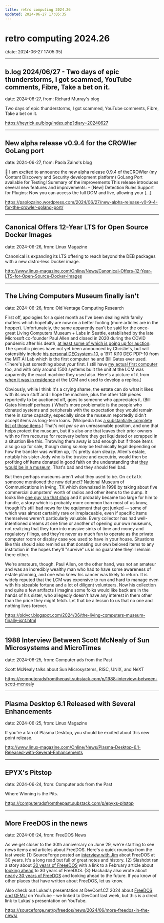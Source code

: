 ```yaml
---
title: retro computing 2024.26
updated: 2024-06-27 17:05:35
---
```


# retro computing 2024.26

(date: 2024-06-27 17:05:35)

---

## b.log 2024/06/27 - Two days of epic thunderstorms, I got scammed, YouTube comments, Fibre, Take a bet on it.

date: 2024-06-27, from: Richard Murray's blog

Two days of epic thunderstorms, I got scammed, YouTube comments, Fibre, Take a bet on it. 

<https://heyrick.eu/blog/index.php?diary=20240627>

---

## New alpha release v0.9.4 for the CROWler GoLang port

date: 2024-06-27, from: Paola Zaino's blog

📣 I am excited to announce the new alpha release 0.9.4 of theCROWler (my Content Discovery and Security development platform) GoLang Port available for Testing! Summary of the improvements This release introduces several new features and improvements: &#8211; [New] Detection Rules Support for Plugins: Now you can access the full DOM and live, allowing your [&#8230;] 

<https://paolozaino.wordpress.com/2024/06/27/new-alpha-release-v0-9-4-for-the-crowler-golang-port/>

---

## Canonical Offers 12-Year LTS for Open Source Docker Images

date: 2024-06-26, from: Linux Magazine

<p>Canonical is expanding its LTS offering to reach beyond the DEB packages with a new distro-less Docker image.</p> 

<http://www.linux-magazine.com/Online/News/Canonical-Offers-12-Year-LTS-for-Open-Source-Docker-Images>

---

## The Living Computers Museum finally isn't

date: 2024-06-26, from: Old Ventage Computing Research

First off, apologies for a quiet month as I've been dealing with family matters which hopefully are now on a better footing (more articles are in the hopper). Unfortunately, the same apparently can't be said for the once-great Living Computers Museum + Labs in Seattle, established by the late Microsoft co-founder Paul Allen and closed in 2020 during the COVID pandemic after his death, <a href="https://www.geekwire.com/2024/seattles-living-computers-museum-logs-off-for-good-as-paul-allen-estate-will-auction-vintage-items/">at least some of which is going up for auction</a>. The specific pieces have not yet been announced by Christie's, but will ostensibly include <a href="https://www.christies.com/en/stories/gen-one-innovations-from-the-paul-g-allen-collection-1f0df60a726e4dcbabef3a91a57ef7ee#section-mx815mb7Yb">his personal DECsystem-10</a>, a 1971 KI10 DEC PDP-10 from the MIT AI Lab which is the first computer he and Bill Gates ever used. (There's just something about your first. I still have <a href="/2024/03/after-41-years-my-first-assembly.html">my actual first computer</a> too, and with only around 1500 systems built the unit at the LCM was apparently the exact machine they used also. Here's a picture of it from <a href="https://obsolescence.dev/pidp10.html">when it was in residence</a> at the LCM and used to develop a replica.)
<p>
Obviously, while I think it's a crying shame, the estate can do what it likes with its own stuff and I hope the machine, plus the other 149 pieces reportedly to be auctioned off, goes to someone who appreciates it. (Bill Gates himself perhaps.) What's more problematic is the people who donated systems and peripherals with the expectation they would remain there in some capacity, especially since the museum reportedly didn't accept items as long-term loans. (Wikipedia has <a href="https://en.wikipedia.org/wiki/Living_Computers:_Museum_%2B_Labs">a substantially complete list of those items</a>.) That's not <i>per se</i> an unreasonable position, and one that helps protect the museum, but it's also one that leaves their prior owners with no firm recourse for recovery before they get liquidated or scrapped in a situation like this. Throwing them away is bad enough but if those items also go up for sale, though doing so <em>may</em> be technically legal depending on how the transfer was written up, it's pretty darn sleazy. Allen's estate, notably his sister Jody who is the trustee and executrix, would then be profiting off items donated in good faith on the understanding that <a href="https://www.youtube.com/watch?v=lFmhRLiYho0">they would be in a museum</a>. That's bad and they should feel bad.
<p>
But then perhaps museums aren't what they used to be. On <tt>cctalk</tt> someone mentioned the now defunct? National Museum of Communications in Irving, TX which downsized in 1998 by taking about five commercial dumpsters' worth of radios and other items to the dump. It looks like <a href="https://www.museumsusa.org/museums/info/15631">one guy ran that shop</a> and it probably became too large for him to handle, a story which is probably more common than most of us know, though it's still bad news for the equipment that got junked &mdash; some of which was almost certainly rare or irreplaceable, even if specific items themselves weren't particularly valuable. Every collector has had well-intentioned dreams at one time or another of opening our own museums, not realizing that they turn into massive sinks of time and money and regulatory filings, and they're never as much fun to operate as the private computer room or display case you used to have in your house. Situations like this should also remind us that donating our own beloved items to any institution in the hopes they'll "survive" us is no guarantee they'll remain there either.
<p>
We're amateurs, though. Paul Allen, on the other hand, was not an amateur and was an incredibly wealthy man who had to have some awareness of estate planning, and one who knew his cancer was likely to return. It is widely reputed that the LCM was expensive to run and hard to manage even with his sizeable fortune and a lot of diligent volunteers. Now his collection and quite a few artifacts I imagine some folks would like back are in the hands of his sister, who allegedly doesn't have any interest in them other than the price they might fetch. Let that be a lesson to us that no one and nothing lives forever. 

<https://oldvcr.blogspot.com/2024/06/the-living-computers-museum-finally-isnt.html>

---

## 1988 Interview Between Scott McNealy of Sun Microsystems and MicroTimes

date: 2024-06-25, from: Computer ads from the Past

Scott McNealy talks about Sun Microsystems, RISC, UNIX, and NeXT 

<https://computeradsfromthepast.substack.com/p/1988-interview-between-scott-mcnealy>

---

## Plasma Desktop 6.1 Released with Several Enhancements

date: 2024-06-25, from: Linux Magazine

<p>If you're a fan of Plasma Desktop, you should be excited about this new point release.</p> 

<http://www.linux-magazine.com/Online/News/Plasma-Desktop-6.1-Released-with-Several-Enhancements>

---

## EPYX's Pitstop

date: 2024-06-24, from: Computer ads from the Past

Where Winning is the Pits. 

<https://computeradsfromthepast.substack.com/p/epyxs-pitstop>

---

## More FreeDOS in the news

date: 2024-06-24, from: FreeDOS News

<div class="markdown_content"><p>As we get closer to the 30th anniversary on June 29, we're starting to see news items and articles about FreeDOS. Here's a quick roundup from the last week: {1} SourceForge posted an <a class="" href="https://sourceforge.net/articles/freedos-30th-anniversary-interview-with-jim-hall-from-the-freedos-project/">interview with Jim</a> about FreeDOS at 30 years. It's a long read but full of great notes and history. {2} Slashdot ran a story about <a class="" href="https://tech.slashdot.org/story/24/06/21/1516255/30-years-of-freedos" rel="nofollow">30 years of FreeeDOS</a> with a link to a February article about <a class="" href="https://www.both.org/?p=3991" rel="nofollow">looking ahead</a> to 30 years of FreeDOS. {3} Hackaday also wrote about <a class="" href="https://hackaday.com/2024/06/23/nearly-30-years-of-freedos-and-looking-ahead-to-the-future/" rel="nofollow">nearly 30 years of FreeDOS</a> and looking ahead to the future. If you know of other places that have written about FreeDOS, let us know.</p>
<p>Also check out Lukas's presentation at DevConf.CZ 2024 about <a class="" href="https://www.youtube.com/watch?v=aVnxv11RsHE" rel="nofollow">FreeDOS and QEMU</a> on YouTube - we linked to DevConf last week, but this is a direct link to Lukas's presentation on YouTube.</p></div> 

<https://sourceforge.net/p/freedos/news/2024/06/more-freedos-in-the-news/>

